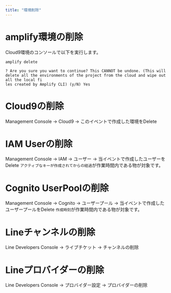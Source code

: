 ```yaml
---
title: "環境削除"
---
```


# amplify環境の削除
Cloud9環境のコンソールで以下を実行します。
```
amplify delete

? Are you sure you want to continue? This CANNOT be undone. (This will delete all the environments of the project from the cloud and wipe out all the local fi
les created by Amplify CLI) (y/N) Yes
```

# Cloud9の削除
Management Console -> Cloud9 -> このイベントで作成した環境をDelete

# IAM Userの削除
Management Console -> IAM -> ユーザー -> 当イベントで作成したユーザーをDelete
`アクティブなキーが作成されてからの経過`が作業時間内である物が対象です。

# Cognito UserPoolの削除
Management Console -> Cognito -> ユーザープール -> 当イベントで作成したユーザープールをDelete
`作成時刻`が作業時間内である物が対象です。

# Lineチャンネルの削除
Line Developers Console -> ライブチケット -> チャンネルの削除

# Lineプロバイダーの削除
Line Developers Console -> プロバイダー設定 -> プロバイダーの削除
